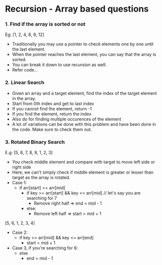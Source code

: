 # Recursion - Array based questions

### 1. Find if the array is sorted or not

Eg: [1, 2, 4, 8, 9, 12]

- Traditionally you may use a pointer to check elements one by one until the last element.
- When the pointer reaches the last element, you can say that the array is sorted.
- You can break it down to use recursion as well.
- Refer code...

### 2. Linear Search

- Given an array and a target element, find the index of the target element in the array.
- Start from 0th index and get to last index
- If you cannot find the element, return -1
- If you find the element, return the index
- Also do for finding multiple occurences of the element
- A lot of variations can be done with this problem and have been done in the code. Make sure to check them out.

<!-- Continue from 1:04:15 -->

### 3. Rotated Binary Search

E.g: [5, 6, 7, 8, 9, 1, 2, 3]

- You check middle element and compare with target to move left side or right side
- Here, we can't simply check if middle element is greater or lesser than target as the array is rotated.
- Case 1:
  - if arr[start] <= arr[mid]
    - if key >= arr[start] && key <= arr[mid] // let's say you are searching for 7
      - Remove right half => end = mid - 1
    - else:
      - Remove left half => start = mid + 1

[5, 6, 1, 2, 3, 4]

- Case 2:
  - if key >= arr[mid] && key <= arr[end]
    - start = mid + 1
- Case 3, if you're searching for 6:
  - else
    - end = mid - 1